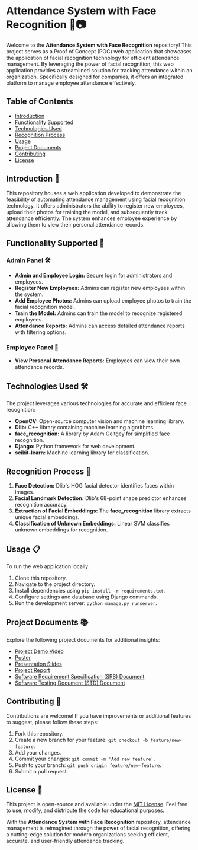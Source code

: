 # Attendance System with Face Recognition 👥📷

Welcome to the **Attendance System with Face Recognition** repository! This project serves as a Proof of Concept (POC) web application that showcases the application of facial recognition technology for efficient attendance management. By leveraging the power of facial recognition, this web application provides a streamlined solution for tracking attendance within an organization. Specifically designed for companies, it offers an integrated platform to manage employee attendance effectively.

## Table of Contents

- [Introduction](#introduction)
- [Functionality Supported](#functionality-supported)
- [Technologies Used](#technologies-used)
- [Recognition Process](#recognition-process)
- [Usage](#usage)
- [Project Documents](#project-documents)
- [Contributing](#contributing)
- [License](#license)

## Introduction 📝

This repository houses a web application developed to demonstrate the feasibility of automating attendance management using facial recognition technology. It offers administrators the ability to register new employees, upload their photos for training the model, and subsequently track attendance efficiently. The system enhances employee experience by allowing them to view their personal attendance records.

## Functionality Supported 🚀

### Admin Panel 🛠️

- **Admin and Employee Login:** Secure login for administrators and employees.
- **Register New Employees:** Admins can register new employees within the system.
- **Add Employee Photos:** Admins can upload employee photos to train the facial recognition model.
- **Train the Model:** Admins can train the model to recognize registered employees.
- **Attendance Reports:** Admins can access detailed attendance reports with filtering options.

### Employee Panel 👤

- **View Personal Attendance Reports:** Employees can view their own attendance records.

## Technologies Used 🛠️

The project leverages various technologies for accurate and efficient face recognition:

- **OpenCV:** Open-source computer vision and machine learning library.
- **Dlib:** C++ library containing machine learning algorithms.
- **face_recognition:** A library by Adam Geitgey for simplified face recognition.
- **Django:** Python framework for web development.
- **scikit-learn:** Machine learning library for classification.

## Recognition Process 🧐

1. **Face Detection:** Dlib's HOG facial detector identifies faces within images.
2. **Facial Landmark Detection:** Dlib's 68-point shape predictor enhances recognition accuracy.
3. **Extraction of Facial Embeddings:** The **face_recognition** library extracts unique facial embeddings.
4. **Classification of Unknown Embeddings:** Linear SVM classifies unknown embeddings for recognition.

## Usage 📋

To run the web application locally:

1. Clone this repository.
2. Navigate to the project directory.
3. Install dependencies using `pip install -r requirements.txt`.
4. Configure settings and database using Django commands.
5. Run the development server: `python manage.py runserver`.

## Project Documents 📚

Explore the following project documents for additional insights:

- [Project Demo Video](https://drive.google.com/open?id=1GMQ2tmV_bT1xbE58qanOhFf4wRKREAX1&usp=drive_copy)
- [Poster](https://drive.google.com/open?id=1iMaMjN-jbgh0pXP9qgppnhQSS9wMUjBV&usp=drive_copy)
- [Presentation Slides](https://drive.google.com/open?id=1W4nGUc55_YIPxzPeLAhyd5-DVzzHoRv2&usp=drive_copy)
- [Project Report](https://drive.google.com/open?id=1fP65U4hfTYES7BCEWwiIa8zOmTumvt6h&usp=drive_copy)
- [Software Requirement Specification (SRS) Document](https://drive.google.com/open?id=1BQj5LIcLDhDW-kERn5Pco1Ki3bSJUCmq&usp=drive_copy)
- [Software Testing Document (STD) Document](https://drive.google.com/open?id=1QSCx9nHptrlx3FiC15t56Kh_aK2n9mUf&usp=drive_copy)

## Contributing 🤝

Contributions are welcome! If you have improvements or additional features to suggest, please follow these steps:

1. Fork this repository.
2. Create a new branch for your feature: `git checkout -b feature/new-feature`.
3. Add your changes.
4. Commit your changes: `git commit -m 'Add new feature'`.
5. Push to your branch: `git push origin feature/new-feature`.
6. Submit a pull request.

## License 📄

This project is open-source and available under the [MIT License](LICENSE). Feel free to use, modify, and distribute the code for educational purposes.

With the **Attendance System with Face Recognition** repository, attendance management is reimagined through the power of facial recognition, offering a cutting-edge solution for modern organizations seeking efficient, accurate, and user-friendly attendance tracking.
